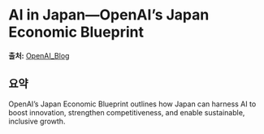 # AI in Japan—OpenAI’s Japan Economic Blueprint

**출처:** [OpenAI_Blog](https://openai.com/index/japan-economic-blueprint)

## 요약
OpenAI’s Japan Economic Blueprint outlines how Japan can harness AI to boost innovation, strengthen competitiveness, and enable sustainable, inclusive growth.
